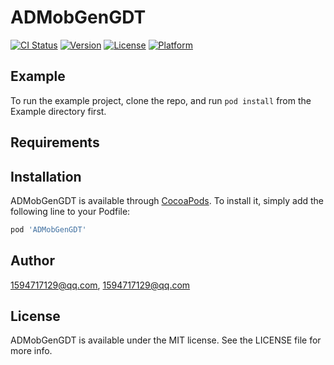 # ADMobGenGDT

[![CI Status](https://img.shields.io/travis/1594717129@qq.com/ADMobGenGDT.svg?style=flat)](https://travis-ci.org/1594717129@qq.com/ADMobGenGDT)
[![Version](https://img.shields.io/cocoapods/v/ADMobGenGDT.svg?style=flat)](https://cocoapods.org/pods/ADMobGenGDT)
[![License](https://img.shields.io/cocoapods/l/ADMobGenGDT.svg?style=flat)](https://cocoapods.org/pods/ADMobGenGDT)
[![Platform](https://img.shields.io/cocoapods/p/ADMobGenGDT.svg?style=flat)](https://cocoapods.org/pods/ADMobGenGDT)

## Example

To run the example project, clone the repo, and run `pod install` from the Example directory first.

## Requirements

## Installation

ADMobGenGDT is available through [CocoaPods](https://cocoapods.org). To install
it, simply add the following line to your Podfile:

```ruby
pod 'ADMobGenGDT'
```

## Author

1594717129@qq.com, 1594717129@qq.com

## License

ADMobGenGDT is available under the MIT license. See the LICENSE file for more info.
